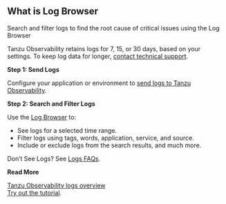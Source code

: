 ## What is Log Browser

Search and filter logs to find the root cause of critical issues using the Log Browser

Tanzu Observability retains logs for 7, 15, or 30 days, based on your settings. To keep log data for longer, [contact technical support](https://help.wavefront.com/hc/en-us).

**Step 1: Send Logs**

Configure your application or environment to [send logs to Tanzu Observability](https://docs.wavefront.com/logging_send_logs.html).

**Step 2: Search and Filter Logs**

Use the [Log Browser](https://docs.wavefront.com/logging_log_browser.html) to: 
* See logs for a selected time range.
* Filter logs using tags, words, application, service, and source.
* Include or exclude logs from the search results, and much more.

Don’t See Logs? See [Logs FAQs](https://docs.wavefront.com/logging_faq.html).

**Read More**

[Tanzu Observability logs overview](https://docs.wavefront.com/logging_overview.html)
<br/>[Try out the tutorial](https://docs.wavefront.com/logging_kubernetes_tutorial.html).
